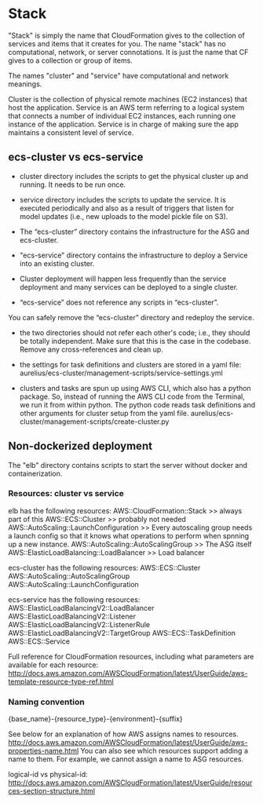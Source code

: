 
# Stack
"Stack" is simply the name that CloudFormation gives to the
collection of services and items that it creates for you.
The name "stack" has no computational, network, or server connotations.
It is just the name that CF gives to a collection or group of items.

The names "cluster" and "service" have computational and network meanings.

Cluster is the collection of physical remote machines (EC2 instances) that
host the application.
Service is an AWS term referring to a logical system that connects
a number of individual EC2 instances, each running one instance
of the application. Service is in charge of making sure the app
maintains a consistent level of service.


## ecs-cluster vs ecs-service
- cluster directory includes the scripts to get the physical cluster up and running. It needs to be run once.
- service directory includes the scripts to update the service. It is executed periodically and also
as a result of triggers that listen for model updates (i.e., new uploads to the model pickle file on S3).

- The “ecs-cluster” directory contains the infrastructure for the ASG and ecs-cluster.
- "ecs-service" directory contains the infrastructure to deploy a Service into an existing cluster.
- Cluster deployment will happen less frequently than the service deployment and many services can be deployed to a single cluster.
- “ecs-service” does not reference any scripts in “ecs-cluster”.

You can safely remove the “ecs-cluster” directory and redeploy the service.
- the two directories should not refer each other's code;
i.e., they should be totally independent.
Make sure that this is the case in the codebase.
Remove any cross-references and clean up.


- the settings for task definitions and clusters are stored in a yaml file:
aurelius/ecs-cluster/management-scripts/service-settings.yml

- clusters and tasks are spun up using AWS CLI, which also has a python package. So, instead of running the AWS CLI code from the Terminal, we run it from within python.
The python code reads task definitions and other arguments for cluster setup from the yaml file.
aurelius/ecs-cluster/management-scripts/create-cluster.py


## Non-dockerized deployment
The "elb" directory contains scripts to start the server without docker and containerization.



### Resources: cluster vs service
elb has the following resources:
    AWS::CloudFormation::Stack  >>  always part of this
    AWS::ECS::Cluster  >>  probably not needed
    AWS::AutoScaling::LaunchConfiguration  >>  Every autoscaling group needs a launch config so that it knows what operations to perform when spnning up a new instance.
    AWS::AutoScaling::AutoScalingGroup  >>  The ASG itself
    AWS::ElasticLoadBalancing::LoadBalancer  >>  Load balancer


ecs-cluster has the following resources:
    AWS::ECS::Cluster
    AWS::AutoScaling::AutoScalingGroup
    AWS::AutoScaling::LaunchConfiguration

ecs-service has the following resources:
    AWS::ElasticLoadBalancingV2::LoadBalancer
    AWS::ElasticLoadBalancingV2::Listener
    AWS::ElasticLoadBalancingV2::ListenerRule
    AWS::ElasticLoadBalancingV2::TargetGroup
    AWS::ECS::TaskDefinition
    AWS::ECS::Service


Full reference for CloudFormation resources,
including what parameters are available for each resource:
http://docs.aws.amazon.com/AWSCloudFormation/latest/UserGuide/aws-template-resource-type-ref.html


### Naming convention
{base_name}-{resource_type}-{environment}-{suffix}

See below for an explanation of how AWS assigns names to resources.
http://docs.aws.amazon.com/AWSCloudFormation/latest/UserGuide/aws-properties-name.html
You can also see which resources support adding a name to them.
For example, we cannot assign a name to ASG resources.

logical-id vs physical-id:
http://docs.aws.amazon.com/AWSCloudFormation/latest/UserGuide/resources-section-structure.html

